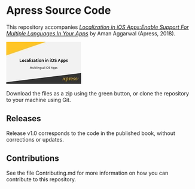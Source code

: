 # Apress Source Code

This repository accompanies [*Localization in iOS Apps:Enable Support For Multiple Languages In Your Apps*](https://www.apress.com/9781484242766) by Aman Aggarwal (Apress, 2018).

[comment]: #cover
![Cover image](9781484242766.jpg)

Download the files as a zip using the green button, or clone the repository to your machine using Git.

## Releases

Release v1.0 corresponds to the code in the published book, without corrections or updates.

## Contributions

See the file Contributing.md for more information on how you can contribute to this repository.